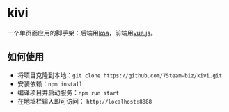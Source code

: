 # kivi

一个单页面应用的脚手架：后端用[koa](https://github.com/koajs/koa)，前端用[vue.js](https://github.com/vuejs/vue)。


## 如何使用
- 将项目克隆到本地：`git clone https://github.com/75team-biz/kivi.git`
- 安装依赖：`npm install`
- 编译项目并启动服务：`npm run start`
- 在地址栏输入即可访问： `http://localhost:8888`
